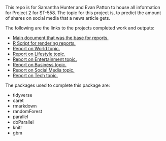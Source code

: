 This repo is for Samantha Hunter and Evan Patton to house all information for Project 2 for ST-558. The topic for this project is, to predict the amount of shares on social media that a news article gets.

The following are the links to the projects completed work and outputs:  

* [Main document that was the base for reports.](https://sammhunter.github.io/558_Project2/report_generator.html)  
* [R Script for rendering reports.](https://sammhunter.github.io/558_Project2/render_automate.html)  
* [Report on World topic.](https://sammhunter.github.io/558_Project2/world_report.html)  
* [Report on Lifestyle topic.](https://sammhunter.github.io/558_Project2/lifestyle_report.html)  
* [Report on Entertainment topic.](https://sammhunter.github.io/558_Project2/entertainment_report.html)  
* [Report on Business topic.](https://sammhunter.github.io/558_Project2/business_report.html)  
* [Report on Social Media topic.](https://sammhunter.github.io/558_Project2/socialMedia_report.html) 
* [Report on Tech topic.](https://sammhunter.github.io/558_Project2/tech_report.html)





The packages used to complete this package are:  

* tidyverse  
* caret  
* rmarkdown  
* randomForest  
* parallel  
* doParallel  
* knitr  
* gbm

